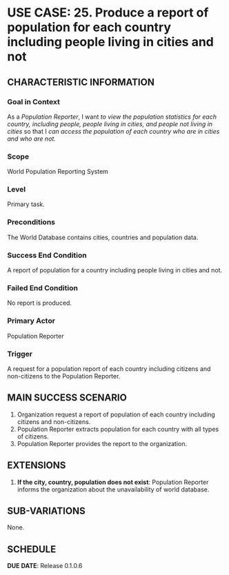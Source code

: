 # USE CASE: 25. Produce a report of population for each country including people living in cities and not

## CHARACTERISTIC INFORMATION

### Goal in Context
As a *Population Reporter*, I want *to view the population statistics for each country, including people, people living in cities, and people not living in cities* so that I *can access the population of each country who are in cities and who are not.*

### Scope
World Population Reporting System

### Level
Primary task.

### Preconditions
The World Database contains cities, countries and population data.

### Success End Condition
A report of population for a country including people living in cities and not.

### Failed End Condition
No report is produced.

### Primary Actor
Population Reporter

### Trigger
A request for a population report of each country including citizens and non-citizens to the Population Reporter.

## MAIN SUCCESS SCENARIO
1. Organization request a report of population of each country including citizens and non-citizens.
2. Population Reporter extracts population for each country with all types of citizens.
3. Population Reporter provides the report to the organization.

## EXTENSIONS
1. **If the city, country, population does not exist**:
    Population Reporter informs the organization about the unavailability of world database.

## SUB-VARIATIONS
None.

## SCHEDULE
**DUE DATE**: Release 0.1.0.6